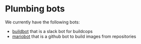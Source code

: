 # Plumbing bots

We currently have the following bots:

- [buildbot](./buildbot) that is a slack bot for buildcops
- [mariobot](./mariobot) that is a github bot to build images from repositories
